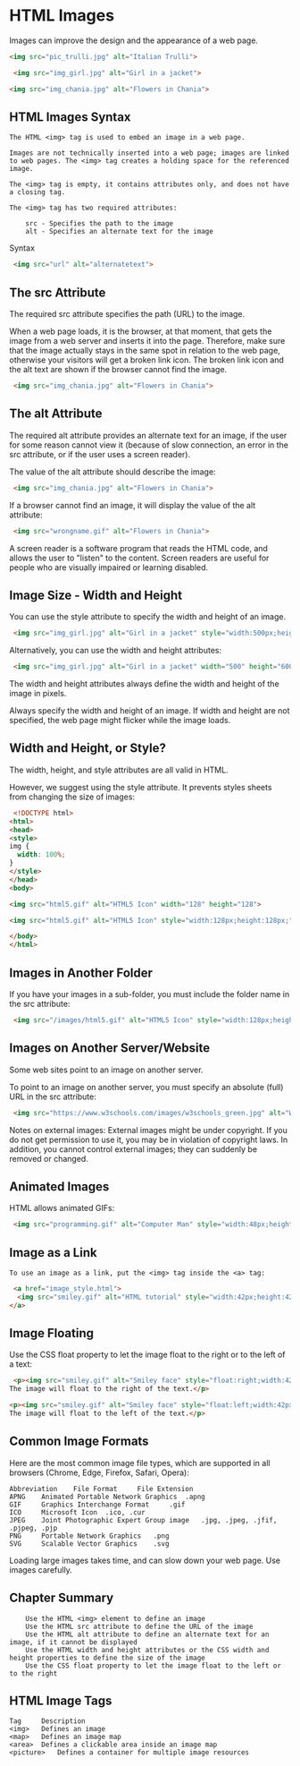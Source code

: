 # HTML Images

Images can improve the design and the appearance of a web page.

```html
<img src="pic_trulli.jpg" alt="Italian Trulli">
```

```html
 <img src="img_girl.jpg" alt="Girl in a jacket"> 
```

```html
<img src="img_chania.jpg" alt="Flowers in Chania">
```

## HTML Images Syntax
```
The HTML <img> tag is used to embed an image in a web page.

Images are not technically inserted into a web page; images are linked to web pages. The <img> tag creates a holding space for the referenced image.

The <img> tag is empty, it contains attributes only, and does not have a closing tag.

The <img> tag has two required attributes:

    src - Specifies the path to the image
    alt - Specifies an alternate text for the image

```

Syntax
```html
 <img src="url" alt="alternatetext"> 
```

## The src Attribute
The required src attribute specifies the path (URL) to the image.

When a web page loads, it is the browser, at that moment, that gets the image from a web server and inserts it into the page. 
Therefore, make sure that the image actually stays in the same spot in relation to the web page, otherwise your visitors will get a broken link icon. 
The broken link icon and the alt text are shown if the browser cannot find the image.

```html
 <img src="img_chania.jpg" alt="Flowers in Chania"> 
```

## The alt Attribute
The required alt attribute provides an alternate text for an image, if the user for some reason cannot view it (because of slow connection, an error in the src attribute, or if the user uses a screen reader).

The value of the alt attribute should describe the image:
```html
 <img src="img_chania.jpg" alt="Flowers in Chania"> 
```

If a browser cannot find an image, it will display the value of the alt attribute:
```html
 <img src="wrongname.gif" alt="Flowers in Chania"> 
```

A screen reader is a software program that reads the HTML code, and allows the user to "listen" to the content. 
Screen readers are useful for people who are visually impaired or learning disabled.

## Image Size - Width and Height
You can use the style attribute to specify the width and height of an image.
```html
 <img src="img_girl.jpg" alt="Girl in a jacket" style="width:500px;height:600px;"> 
```

Alternatively, you can use the width and height attributes:
```html
 <img src="img_girl.jpg" alt="Girl in a jacket" width="500" height="600"> 
```

The width and height attributes always define the width and height of the image in pixels.

Always specify the width and height of an image. 
If width and height are not specified, the web page might flicker while the image loads.

## Width and Height, or Style?
The width, height, and style attributes are all valid in HTML.

However, we suggest using the style attribute. It prevents styles sheets from changing the size of images:
```html
 <!DOCTYPE html>
<html>
<head>
<style>
img {
  width: 100%;
}
</style>
</head>
<body>

<img src="html5.gif" alt="HTML5 Icon" width="128" height="128">

<img src="html5.gif" alt="HTML5 Icon" style="width:128px;height:128px;">

</body>
</html> 
```

## Images in Another Folder
If you have your images in a sub-folder, you must include the folder name in the src attribute:
```html
 <img src="/images/html5.gif" alt="HTML5 Icon" style="width:128px;height:128px;"> 
```

## Images on Another Server/Website
Some web sites point to an image on another server.

To point to an image on another server, you must specify an absolute (full) URL in the src attribute:
```html
 <img src="https://www.w3schools.com/images/w3schools_green.jpg" alt="W3Schools.com"> 
```

Notes on external images: 
External images might be under copyright. 
If you do not get permission to use it, you may be in violation of copyright laws. 
In addition, you cannot control external images; they can suddenly be removed or changed.

## Animated Images
HTML allows animated GIFs:
```html
 <img src="programming.gif" alt="Computer Man" style="width:48px;height:48px;"> 
```

## Image as a Link
```
To use an image as a link, put the <img> tag inside the <a> tag:
```

```html
 <a href="image_style.html">
  <img src="smiley.gif" alt="HTML tutorial" style="width:42px;height:42px;">
</a> 
```

## Image Floating
Use the CSS float property to let the image float to the right or to the left of a text:
```html
 <p><img src="smiley.gif" alt="Smiley face" style="float:right;width:42px;height:42px;">
The image will float to the right of the text.</p>

<p><img src="smiley.gif" alt="Smiley face" style="float:left;width:42px;height:42px;">
The image will float to the left of the text.</p> 
```

## Common Image Formats
Here are the most common image file types, which are supported in all browsers (Chrome, Edge, Firefox, Safari, Opera):
```
Abbreviation 	File Format 	File Extension
APNG 	Animated Portable Network Graphics 	.apng
GIF 	Graphics Interchange Format 	.gif
ICO 	Microsoft Icon 	.ico, .cur
JPEG 	Joint Photographic Expert Group image 	.jpg, .jpeg, .jfif, .pjpeg, .pjp
PNG 	Portable Network Graphics 	.png
SVG 	Scalable Vector Graphics 	.svg

```

Loading large images takes time, and can slow down your web page. Use images carefully.

## Chapter Summary
```
    Use the HTML <img> element to define an image
    Use the HTML src attribute to define the URL of the image
    Use the HTML alt attribute to define an alternate text for an image, if it cannot be displayed
    Use the HTML width and height attributes or the CSS width and height properties to define the size of the image
    Use the CSS float property to let the image float to the left or to the right
```

## HTML Image Tags
```
Tag 	Description
<img> 	Defines an image
<map> 	Defines an image map
<area> 	Defines a clickable area inside an image map
<picture> 	Defines a container for multiple image resources
```